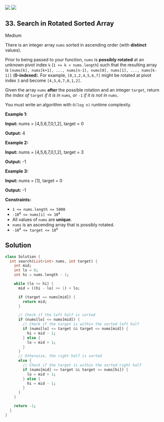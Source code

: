 [![](https://img.shields.io/github/stars/javadev/LeetCode-in-All?label=Stars&style=flat-square)](https://github.com/javadev/LeetCode-in-All)
[![](https://img.shields.io/github/forks/javadev/LeetCode-in-All?label=Fork%20me%20on%20GitHub%20&style=flat-square)](https://github.com/javadev/LeetCode-in-All/fork)

## 33\. Search in Rotated Sorted Array

Medium

There is an integer array `nums` sorted in ascending order (with **distinct** values).

Prior to being passed to your function, `nums` is **possibly rotated** at an unknown pivot index `k` (`1 <= k < nums.length`) such that the resulting array is `[nums[k], nums[k+1], ..., nums[n-1], nums[0], nums[1], ..., nums[k-1]]` (**0-indexed**). For example, `[0,1,2,4,5,6,7]` might be rotated at pivot index `3` and become `[4,5,6,7,0,1,2]`.

Given the array `nums` **after** the possible rotation and an integer `target`, return _the index of_ `target` _if it is in_ `nums`_, or_ `-1` _if it is not in_ `nums`.

You must write an algorithm with `O(log n)` runtime complexity.

**Example 1:**

**Input:** nums = [4,5,6,7,0,1,2], target = 0

**Output:** 4

**Example 2:**

**Input:** nums = [4,5,6,7,0,1,2], target = 3

**Output:** -1

**Example 3:**

**Input:** nums = [1], target = 0

**Output:** -1

**Constraints:**

*   `1 <= nums.length <= 5000`
*   <code>-10<sup>4</sup> <= nums[i] <= 10<sup>4</sup></code>
*   All values of `nums` are **unique**.
*   `nums` is an ascending array that is possibly rotated.
*   <code>-10<sup>4</sup> <= target <= 10<sup>4</sup></code>

## Solution

```dart
class Solution {
  int search(List<int> nums, int target) {
    int mid;
    int lo = 0;
    int hi = nums.length - 1;

    while (lo <= hi) {
      mid = ((hi - lo) >> 1) + lo;

      if (target == nums[mid]) {
        return mid;
      }

      // Check if the left half is sorted
      if (nums[lo] <= nums[mid]) {
        // Check if the target is within the sorted left half
        if (nums[lo] <= target && target <= nums[mid]) {
          hi = mid - 1;
        } else {
          lo = mid + 1;
        }
      }
      // Otherwise, the right half is sorted
      else {
        // Check if the target is within the sorted right half
        if (nums[mid] <= target && target <= nums[hi]) {
          lo = mid + 1;
        } else {
          hi = mid - 1;
        }
      }
    }

    return -1;
  }
}
```